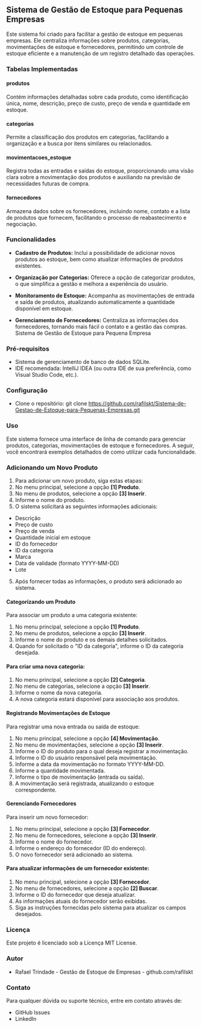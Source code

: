 ## Sistema de Gestão de Estoque para Pequenas Empresas
Este sistema foi criado para facilitar a gestão de estoque em pequenas empresas. Ele centraliza informações sobre produtos, categorias, movimentações de estoque e fornecedores, permitindo um controle de estoque eficiente e a manutenção de um registro detalhado das operações.

### Tabelas Implementadas
#### produtos
Contém informações detalhadas sobre cada produto, como identificação única,
nome, descrição, preço de custo, preço de venda e quantidade em estoque.
#### categorias
Permite a classificação dos produtos em categorias, facilitando a organização e a
busca por itens similares ou relacionados.
#### movimentacoes_estoque
Registra todas as entradas e saídas do estoque, proporcionando uma visão clara
sobre a movimentação dos produtos e auxiliando na previsão de necessidades
futuras de compra.
#### fornecedores
Armazena dados sobre os fornecedores, incluindo nome, contato e a lista de produtos
que fornecem, facilitando o processo de reabastecimento e negociação.
### Funcionalidades
- **Cadastro de Produtos:** Inclui a possibilidade de adicionar novos produtos ao
estoque, bem como atualizar informações de produtos existentes.

- **Organização por Categorias:** Oferece a opção de categorizar produtos, o que
simplifica a gestão e melhora a experiência do usuário.
- **Monitoramento de Estoque:** Acompanha as movimentações de entrada e
saída de produtos, atualizando automaticamente a quantidade disponível em
estoque.
- **Gerenciamento de Fornecedores:** Centraliza as informações dos
fornecedores, tornando mais fácil o contato e a gestão das compras.
Sistema de Gestão de Estoque para Pequena Empresa

### Pré-requisitos
- Sistema de gerenciamento de banco de dados SQLite.
- IDE recomendada: IntelliJ IDEA (ou outra IDE de sua preferência, como Visual
Studio Code, etc.).

### Configuração
- Clone o repositório:
git clone https://github.com/rafilskt/Sistema-de-Gestao-de-Estoque-para-Pequenas-Empresas.git
### Uso
Este sistema fornece uma interface de linha de comando para gerenciar produtos,
categorias, movimentações de estoque e fornecedores. A seguir, você encontrará
exemplos detalhados de como utilizar cada funcionalidade.
### Adicionando um Novo Produto
1. Para adicionar um novo produto, siga estas etapas:
1. No menu principal, selecione a opção **[1] Produto**.
2. No menu de produtos, selecione a opção **[3] Inserir**.
3. Informe o nome do produto.
4. O sistema solicitará as seguintes informações adicionais:
- Descrição
- Preço de custo
- Preço de venda
- Quantidade inicial em estoque
- ID do fornecedor
- ID da categoria
- Marca
- Data de validade (formato YYYY-MM-DD)
- Lote
5. Após fornecer todas as informações, o produto será adicionado ao sistema.

#### Categorizando um Produto
Para associar um produto a uma categoria existente:
1. No menu principal, selecione a opção **[1] Produto**.
2. No menu de produtos, selecione a opção **[3] Inserir**.
3. Informe o nome do produto e os demais detalhes solicitados.
4. Quando for solicitado o "ID da categoria", informe o ID da categoria desejada.
#### Para criar uma nova categoria:
1. No menu principal, selecione a opção **[2] Categoria**.
2. No menu de categorias, selecione a opção **[3] Inserir**.
3. Informe o nome da nova categoria.
4. A nova categoria estará disponível para associação aos produtos.
#### Registrando Movimentações de Estoque
Para registrar uma nova entrada ou saída de estoque:
1. No menu principal, selecione a opção **[4] Movimentação**.
2. No menu de movimentações, selecione a opção **[3] Inserir**.
3. Informe o ID do produto para o qual deseja registrar a movimentação.
4. Informe o ID do usuário responsável pela movimentação.
5. Informe a data da movimentação no formato YYYY-MM-DD.
6. Informe a quantidade movimentada.
7. Informe o tipo de movimentação (entrada ou saída).
8. A movimentação será registrada, atualizando o estoque correspondente.

#### Gerenciando Fornecedores
Para inserir um novo fornecedor:
1. No menu principal, selecione a opção **[3] Fornecedor**.
2. No menu de fornecedores, selecione a opção **[3] Inserir**.
3. Informe o nome do fornecedor.
4. Informe o endereço do fornecedor (ID do endereço).
5. O novo fornecedor será adicionado ao sistema.
   
#### Para atualizar informações de um fornecedor existente:
1. No menu principal, selecione a opção **[3] Fornecedor**.
2. No menu de fornecedores, selecione a opção **[2] Buscar**.
3. Informe o ID do fornecedor que deseja atualizar.
4. As informações atuais do fornecedor serão exibidas.
5. Siga as instruções fornecidas pelo sistema para atualizar os campos
desejados.

### Licença
Este projeto é licenciado sob a Licença MIT License.
### Autor
- Rafael Trindade - Gestão de Estoque de Empresas - github.com/rafilskt
### Contato
Para qualquer dúvida ou suporte técnico, entre em contato através de:
- GitHub Issues
- LinkedIn
